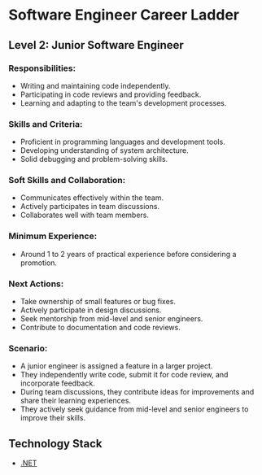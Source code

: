 # Software Engineer Career Ladder

## Level 2: Junior Software Engineer

### Responsibilities:
- Writing and maintaining code independently.
- Participating in code reviews and providing feedback.
- Learning and adapting to the team's development processes.

### Skills and Criteria:
- Proficient in programming languages and development tools.
- Developing understanding of system architecture.
- Solid debugging and problem-solving skills.

### Soft Skills and Collaboration:
- Communicates effectively within the team.
- Actively participates in team discussions.
- Collaborates well with team members.

<!-- ### Minimum Duration: -->
### Minimum Experience:
- Around 1 to 2 years of practical experience before considering a promotion.

### Next Actions:
- Take ownership of small features or bug fixes.
- Actively participate in design discussions.
- Seek mentorship from mid-level and senior engineers.
- Contribute to documentation and code reviews.

### Scenario:
- A junior engineer is assigned a feature in a larger project.
- They independently write code, submit it for code review, and incorporate feedback.
- During team discussions, they contribute ideas for improvements and share their learning experiences.
- They actively seek guidance from mid-level and senior engineers to improve their skills.

## Technology Stack
- [.NET](Technology%20Stack/.Net/Level%202.md)
